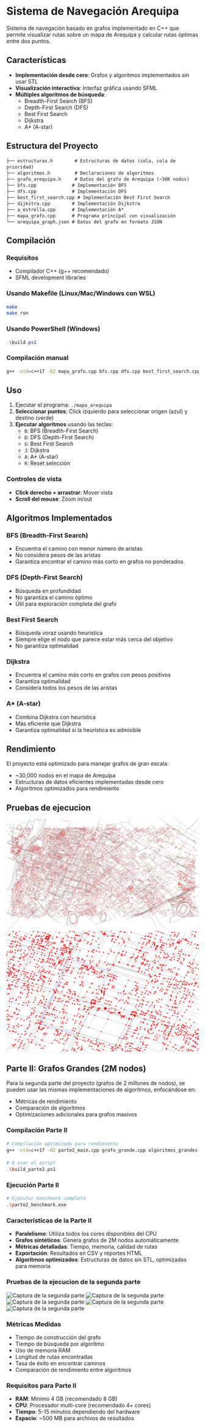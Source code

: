 # Sistema de Navegación Arequipa

Sistema de navegación basado en grafos implementado en C++ que permite visualizar rutas sobre un mapa de Arequipa y calcular rutas óptimas entre dos puntos.

## Características

- **Implementación desde cero**: Grafos y algoritmos implementados sin usar STL
- **Visualización interactiva**: Interfaz gráfica usando SFML
- **Múltiples algoritmos de búsqueda**:
  - Breadth-First Search (BFS)
  - Depth-First Search (DFS)  
  - Best First Search
  - Dijkstra
  - A* (A-star)

## Estructura del Proyecto

```
├── estructuras.h        # Estructuras de datos (cola, cola de prioridad)
├── algoritmos.h         # Declaraciones de algoritmos
├── grafo_arequipa.h     # Datos del grafo de Arequipa (~30K nodos)
├── bfs.cpp             # Implementación BFS
├── dfs.cpp             # Implementación DFS
├── best_first_search.cpp # Implementación Best First Search
├── dijkstra.cpp        # Implementación Dijkstra
├── a_estrella.cpp      # Implementación A*
├── mapa_grafo.cpp      # Programa principal con visualización
└── arequipa_graph.json # Datos del grafo en formato JSON
```

## Compilación

### Requisitos
- Compilador C++ (g++ recomendado)
- SFML development libraries

### Usando Makefile (Linux/Mac/Windows con WSL)
```bash
make
make run
```

### Usando PowerShell (Windows)
```powershell
.\build.ps1
```

### Compilación manual
```bash
g++ -std=c++17 -O2 mapa_grafo.cpp bfs.cpp dfs.cpp best_first_search.cpp a_estrella.cpp dijkstra.cpp -o mapa_arequipa -lsfml-graphics -lsfml-window -lsfml-system
```

## Uso

1. Ejecutar el programa: `./mapa_arequipa`
2. **Seleccionar puntos**: Click izquierdo para seleccionar origen (azul) y destino (verde)
3. **Ejecutar algoritmos** usando las teclas:
   - `B`: BFS (Breadth-First Search)
   - `D`: DFS (Depth-First Search)
   - `G`: Best First Search
   - `J`: Dijkstra
   - `A`: A* (A-star)
   - `R`: Reset selección

### Controles de vista
- **Click derecho + arrastrar**: Mover vista
- **Scroll del mouse**: Zoom in/out

## Algoritmos Implementados

### BFS (Breadth-First Search)
- Encuentra el camino con menor número de aristas
- No considera pesos de las aristas
- Garantiza encontrar el camino más corto en grafos no ponderados

### DFS (Depth-First Search)  
- Búsqueda en profundidad
- No garantiza el camino óptimo
- Útil para exploración completa del grafo

### Best First Search
- Búsqueda voraz usando heurística
- Siempre elige el nodo que parece estar más cerca del objetivo
- No garantiza optimalidad

### Dijkstra
- Encuentra el camino más corto en grafos con pesos positivos
- Garantiza optimalidad
- Considera todos los pesos de las aristas

### A* (A-star)
- Combina Dijkstra con heurística
- Más eficiente que Dijkstra
- Garantiza optimalidad si la heurística es admisible

## Rendimiento

El proyecto está optimizado para manejar grafos de gran escala:
- ~30,000 nodos en el mapa de Arequipa
- Estructuras de datos eficientes implementadas desde cero
- Algoritmos optimizados para rendimiento

## Pruebas de ejecucion 
![Captura de la primera prueba](imagenes_prueba/prueba_parte1-1.png)
![Captura de la segunda prueba](imagenes_prueba/prueba_parte1-2.png)

## Parte II: Grafos Grandes (2M nodos)

Para la segunda parte del proyecto (grafos de 2 millones de nodos), se pueden usar las mismas implementaciones de algoritmos, enfocándose en:
- Métricas de rendimiento
- Comparación de algoritmos
- Optimizaciones adicionales para grafos masivos

### Compilación Parte II
```bash
# Compilación optimizada para rendimiento
g++ -std=c++17 -O2 parte2_main.cpp grafo_grande.cpp algoritmos_grandes.cpp dijkstra_grande.cpp metricas.cpp -o parte2_benchmark

# O usar el script
.\build_parte2.ps1
```

### Ejecución Parte II
```bash
# Ejecutar benchmark completo
.\parte2_benchmark.exe
```

### Características de la Parte II
- **Paralelismo**: Utiliza todos los cores disponibles del CPU
- **Grafos sintéticos**: Genera grafos de 2M nodos automáticamente
- **Métricas detalladas**: Tiempo, memoria, calidad de rutas
- **Exportación**: Resultados en CSV y reportes HTML
- **Algoritmos optimizados**: Estructuras de datos sin STL, optimizadas para memoria

### Pruebas de la ejecucion de la segunda parte 
![Captura de la segunda parte ](imagenes_prueba/prueba_parte2-1.png)
![Captura de la segunda parte ](imagenes_prueba/prueba_parte2-2.png)
![Captura de la segunda parte ](imagenes_prueba/prueba_parte2-3.png)
![Captura de la segunda parte ](imagenes_prueba/prueba_parte2-4.png)
![Captura de la segunda parte ](imagenes_prueba/prueba_parte2-5.png)


### Métricas Medidas
- Tiempo de construcción del grafo
- Tiempo de búsqueda por algoritmo
- Uso de memoria RAM
- Longitud de rutas encontradas
- Tasa de éxito en encontrar caminos
- Comparación de rendimiento entre algoritmos

### Requisitos para Parte II
- **RAM**: Mínimo 4 GB (recomendado 8 GB)
- **CPU**: Procesador multi-core (recomendado 4+ cores)
- **Tiempo**: 5-15 minutos dependiendo del hardware
- **Espacio**: ~500 MB para archivos de resultados
